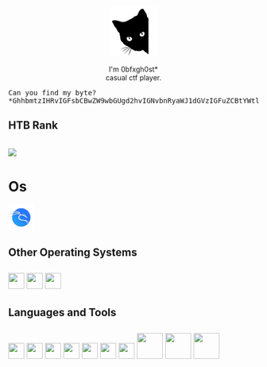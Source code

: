 <p align="center">
<img src="https://github.com/0bfxgh0st/0bfxgh0st/blob/main/icons/cat.png" width="20%" height="20%">
</p>

<p align="center">
I'm 0bfxgh0st*<br>casual ctf player.  
</p>

<pre>
Can you find my byte?
*GhhbmtzIHRvIGFsbCBwZW9wbGUgd2hvIGNvbnRyaWJ1dGVzIGFuZCBtYWtlcyB0ZWNobm9sb2d5IHBvc3NpYmxlLiBTcGVjaWFsIHRoYW5rcyB0byBQLkMuLCBTaGVsbGRyZWRkLCBTNHZpdGFyLCBXaWxkWmFyZWsu
</pre>

<h2>HTB Rank<h2>
<p align="left">
<img src="http://www.hackthebox.eu/badge/image/717835">
</p>

<h1>Os</h1>
<p align="left">
<img src="https://github.com/0bfxgh0st/0bfxgh0st/blob/main/icons/emblem-kali.svg" width="52px" height="52px">
</p>
  
<h2>Other Operating Systems<h2>
<p align="left">
<img src="https://github.com/get-icon/geticon/raw/master/icons/microsoft-windows.svg" width="32px" height="32px">
<img src="https://raw.githubusercontent.com/get-icon/geticon/master/icons/ubuntu.svg" width="32px" height="32px">
<img src="https://raw.githubusercontent.com/get-icon/geticon/master/icons/debian.svg" width="32px" height="32px">
</p>

<h2>Languages and Tools<h2>
<p align="left"> 
<img src="https://github.com/get-icon/geticon/raw/master/icons/bash.svg" width="32px" height="32px">
<img src="https://github.com/get-icon/geticon/raw/master/icons/python.svg" width="32px" height="32px">
<img src="https://github.com/get-icon/geticon/raw/master/icons/php.svg" width="32px" height="32px">
<img src="https://github.com/get-icon/geticon/raw/master/icons/apache.svg" width="32px" height="32px">
<img src="https://github.com/get-icon/geticon/raw/master/icons/git-icon.svg" width="32px" height="32px">
<img src="https://raw.githubusercontent.com/get-icon/geticon/master/icons/xampp.svg" width="32px" height="32px">
<img src="https://raw.githubusercontent.com/get-icon/geticon/master/icons/mysql.svg" width="32px" height="32px">
<img src="https://raw.githubusercontent.com/get-icon/geticon/master/icons/mariadb.svg" width="52px" height="52px">
<img src="https://raw.githubusercontent.com/get-icon/geticon/master/icons/mongodb.svg" width="52px" height="52px">
<img src="https://raw.githubusercontent.com/get-icon/geticon/master/icons/sqlite.svg" width="52px" height="52px">
</p>
